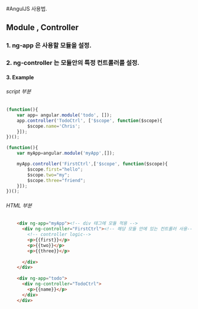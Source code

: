 #AngulJS 사용법.

## Module , Controller
### 1. ng-app 은 사용할 모듈을 설정.

### 2. ng-controller 는 모듈안의 특정 컨트롤러를 설정.

#### 3. Example
###### script 부분

```javascript
(function(){
    var app= angular.module('todo', []);
    app.controller('TodoCtrl', ['$scope', function($scope){
        $scope.name='Chris';
    }]);
})();

(function(){
    var myApp=angular.module('myApp',[]);

    myApp.controller('FirstCtrl',['$scope', function($scope){
        $scope.first="hello";
        $scope.two="my";
        $scope.three="friend";
    }]);
})();
```

###### HTML 부분
```html
    <div ng-app="myApp"><!-- div 태그에 모듈 적용 -->
      <div ng-controller="FirstCtrl"><!-- 해당 모듈 안에 있는 컨트롤러 사용-->
        <!-- controller logic-->
        <p>{{first}}</p>
        <p>{{two}}</p>
        <p>{{three}}</p>
        
      </div>
    </div>
    
    <div ng-app="todo">
      <div ng-controller="TodoCtrl">
        <p>{{name}}</p>
      </div>
    </div>
```